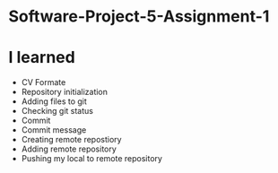 # Software-Project-5-Assignment-1

# I learned
- CV Formate
- Repository initialization
- Adding files to git
- Checking git status
- Commit 
- Commit message
- Creating remote repostiory
- Adding remote repository
- Pushing my local to remote repository
